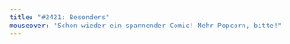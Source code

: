```yaml
---
title: "#2421: Besonders"
mouseover: "Schon wieder ein spannender Comic! Mehr Popcorn, bitte!"
---
```

